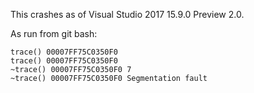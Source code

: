 This crashes as of Visual Studio 2017 15.9.0 Preview 2.0.

As run from git bash:

```
trace() 00007FF75C0350F0
trace() 00007FF75C0350F0
~trace() 00007FF75C0350F0 7
~trace() 00007FF75C0350F0 Segmentation fault
```

